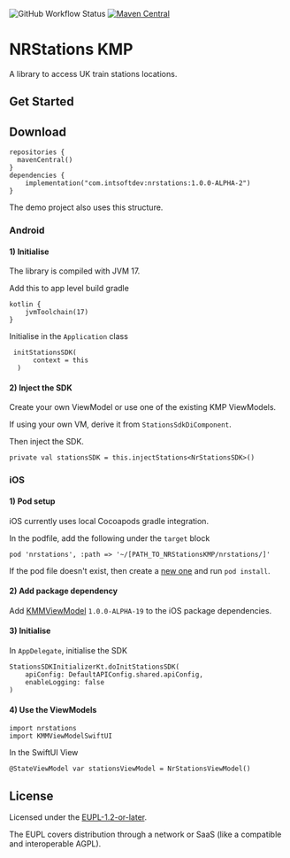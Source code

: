 ![GitHub Workflow Status](https://img.shields.io/github/actions/workflow/status/IntSoftDev/NRStationsKMP/NRStations-Android.yml)
[![Maven Central](https://img.shields.io/maven-central/v/com.intsoftdev/nrstations?label=Maven%20Central)](https://search.maven.org/artifact/com.intsoftdev/nrstations)

# NRStations KMP

A library to access UK train stations locations.

## Get Started

## Download
```
repositories {
  mavenCentral()
}
dependencies {
    implementation("com.intsoftdev:nrstations:1.0.0-ALPHA-2")
}
```

The demo project also uses this structure.

### Android

#### 1) Initialise

The library is compiled with JVM 17.

Add this to app level build gradle

```
kotlin {
    jvmToolchain(17)
}
```

Initialise in the `Application` class

```
 initStationsSDK(
      context = this
  )
```

#### 2) Inject the SDK

Create your own ViewModel or use one of the existing KMP ViewModels.

If using your own VM, derive it from `StationsSdkDiComponent`.

Then inject the SDK.

```
private val stationsSDK = this.injectStations<NrStationsSDK>()
```

### iOS

#### 1) Pod setup

iOS currently uses local Cocoapods gradle integration.

In the podfile, add the following under the `target` block

```
pod 'nrstations', :path => '~/[PATH_TO_NRStationsKMP/nrstations/]'
```

If the pod file doesn't exist, then create a [new one](https://github.com/touchlab/KaMPKit/blob/main/docs/IOS_PROJ_INTEGRATION.md#create-podfile)
and run `pod install`.

#### 2) Add package dependency

Add [KMMViewModel](https://github.com/rickclephas/KMM-ViewModel) `1.0.0-ALPHA-19` to the iOS package dependencies.

#### 3) Initialise

In `AppDelegate`, initialise the SDK

```
StationsSDKInitializerKt.doInitStationsSDK(
    apiConfig: DefaultAPIConfig.shared.apiConfig,
    enableLogging: false
)
```
#### 4) Use the ViewModels

```
import nrstations
import KMMViewModelSwiftUI
```

In the SwiftUI View

```
@StateViewModel var stationsViewModel = NrStationsViewModel()
```

## License

Licensed under the [EUPL-1.2-or-later](https://joinup.ec.europa.eu/collection/eupl/introduction-eupl-licence).

The EUPL covers distribution through a network or SaaS (like a compatible and interoperable AGPL).
